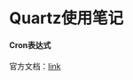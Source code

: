 # Quartz使用笔记

#### Cron表达式

官方文档：[link](http://www.quartz-scheduler.org/documentation/quartz-2.x/tutorials/crontrigger.html)